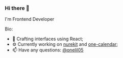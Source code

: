 ### Hi there 👋

I'm Frontend Developer

Bio: 
* 💬 Crafting interfaces using React;
* ⚙️ Currently working on [nurekit](https://github.com/OneLiL05/nurekit) and [one-calendar](https://github.com/OneLiL05/one-calendar);
* 📫 Have any questions: [@onelil05](https://twitter.com/onelil05)
